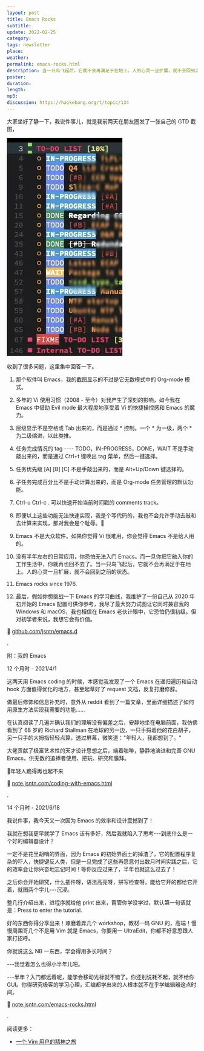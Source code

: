```yaml
---
layout: post
title: Emacs Rocks
subtitle: 
update: 2022-02-25
category: 
tags: newsletter
place: 
weather: 
permalink: emacs-rocks.html
description: 当一只鸟飞起后，它就不会再满足于在地上。人的心灵一旦扩展，就不会回到之前的状态。
poster: 
duration: 
length: 
mp3: 
discussion: https://haikebang.org/t/topic/134
---
```


大家坐好了静一下，我说件事儿，就是我前两天在朋友圈发了一张自己的 GTD 截图，

![](/images/2022/02/gtd.jpeg)

收到了很多问题，这里集中回答一下。

01) 那个软件叫 Emacs，我的截图显示的不过是它无数模式中的 Org-mode 模式。

02) 多年的 Vi 使用习惯（2008 - 至今）对我产生了深刻的影响，如今我在 Emacs 中借助 Evil mode 最大程度地享受着 Vi 的快捷操控感和 Emacs 的魔力。

03) 层级显示不是空格或 Tab 出来的，而是通过 * 控制。一个 * 为一级，两个 * 为二级缩进，以此类推。

04) 任务完成情况的 tag ---- TODO，IN-PROGRESS，DONE，WAIT 不是手动敲出来的，而是通过 Ctrl+t 键唤出 tag 菜单，然后一键选择。

05) 任务优先级 [A] [B] [C] 不是手敲出来的，而是 Alt+Up/Down 键选择的。

06) 子任务完成百分比不是手动计算出来的，而是 Org-mode 任务管理的默认功能。

07) Ctrl-u Ctrl-c . 可以快速开始当前时间戳的 comments track。

08) 即便以上这些功能无法快速实现，我是个写代码的，我也不会允许手动去敲和去计算来实现，那对我会是个耻辱。🐶

09) Emacs 不是大众软件。如果你觉得 Vi 很难用，你会觉得 Emacs 不是给人用的。

10) 没有半年左右的日常应用，你恐怕无法入门 Emacs。而一旦你把它融入你的工作生活中，你就再也回不去了。当一只鸟飞起后，它就不会再满足于在地上。人的心灵一旦扩展，就不会回到之前的状态。

11) Emacs rocks since 1976.

12) 最后，假如你想挑战一下 Emacs 的学习曲线，我维护了一份自己从 2020 年初开始的 Emacs 配置可供你参考，我尽了最大努力试图让它同时兼容我的 Windows 和 macOS，我也相信在 Emacs 老伙计眼中，它恐怕仍很初级。但对初学者来说，我想它会有价值。

🔗 [github.com/jsntn/emacs.d](https://github.com/jsntn/emacs.d)

.

附：我的 Emacs

12 个月时 - 2021/4/1

这两天用 Emacs coding 的时候，本感觉我发现了一个 Emacs 在递归遍历和自动 hook 方面值得优化的地方，甚至起草好了 request 文档，反复打磨修辞。

做最后修饰和信息补充时，意外从 reddit 看到了一篇文章，里面详细描述了如何用原生方法实现我需要的功能……

在认真阅读了几遍并确认我们的理解没有偏差之后，安静地坐在电脑前面，我仿佛看到了 68 岁的 Richard Stallman 在地球的另一边，一只手捋着他的花白胡子，另一只手的大拇指轻轻点算，透过屏幕，微笑道："年轻人，我都想到了。"

大佬贡献了极富艺术性的天才设计思想之后，端着咖啡，静静地演进和完善 GNU Emacs，供无数的追捧者使用、把玩、研究和膜拜。

🔖年轻人跪得再也起不来

🔗 [note.jsntn.com/coding-with-emacs.html](https://note.jsntn.com/coding-with-emacs.html)

.
    
14 个月时 - 2021/6/18

我说件事，我今天又一次因为 Emacs 的效率和设计震撼到了！

我就在想我更早就学了 Emacs 该有多好，然后我就陷入了思考---到底什么是一个好的编辑器设计？

一定不是花里胡哨的界面，因为 Emacs 的初始界面土的掉渣了，它的配置程序复杂的吓人，快捷键反人类，但是一旦完成了这些再愿意付出数月时间实践之后，它的效率会让你兴奋地忘记时间！等你反应过来了，半年也就这么过去了！

之后你会开始研究，什么插件呀，语法高亮呀，拼写检查呀，能给它开的都给它开着，就图两个字儿---沉浸。

整几行介绍出来，进程序就给他 print 出来，甭管你学没学过，默认第一句话就是：Press to enter the tutorial.

好的东西你得分享出来！琢磨着弄几个 workshop，教材一码 GNU 的，高端！慢慢周围哥几个不是用 Vim 就是 Emacs，你要用一 UltraEdit，你都不好意思跟人家打招呼。

你就说这么 NB 一东西，学会得用多长时间？

---我觉着怎么也得小半年儿吧。

---半年？入门都远着呢，能学会移动光标就不错了。你还别说耗不起，就不给你 GUI。你得研究极客的学习心理，汇编都学出来的人根本就不在乎学编辑器这点时间。

🔗 [note.jsntn.com/emacs-rocks.html](https://note.jsntn.com/emacs-rocks.html)

.

阅读更多：

- [一个 Vim 用户的精神之旅](https://jsntn.com/software/2012/05/27/gvim.html)


